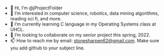 - 👋 Hi, I’m @jProjectFolder
- 👀 I’m interested in computer science, robotics, data mining algorithms, reading sci fi, and more.
- 🌱 I’m currently learning C language in my Operating Systems class at UHCL.
- 💞️ I’m looking to collaborate on my senior project this spring, 2022.
- 📫 How to reach me by email: stonesharpen62@gmail.com. Make sure you add github to your subject line.

<!---
jProjectFolder/jProjectFolder is a ✨ special ✨ repository because its `README.md` (this file) appears on your GitHub profile.
You can click the Preview link to take a look at your changes.
--->
